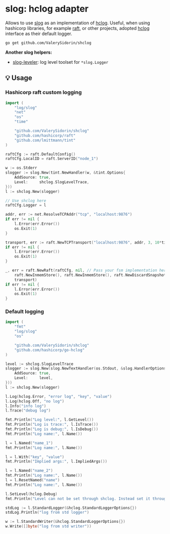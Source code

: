 # slog: hclog adapter

Allows to use [slog](https://pkg.go.dev/log/slog) as an implementation of [hclog](https://github.com/hashicorp/go-hclog). Useful, when using hashicorp libraries, for example [raft](https://github.com/hashicorp/raft), or other projects, adopted [hclog](https://github.com/hashicorp/go-hclog) interface as their default logger.

```
go get github.com/ValerySidorin/shclog
```

**Another slog helpers:**
- [slog-leveler](https://github.com/ValerySidorin/slog-leveler): log level toolset for `*slog.Logger`

## 💡 Usage

### Hashicorp raft custom logging

```go
import (
	"log/slog"
	"net"
	"os"
	"time"

	"github.com/ValerySidorin/shclog"
	"github.com/hashicorp/raft"
	"github.com/lmittmann/tint"
)

raftCfg := raft.DefaultConfig()
raftCfg.LocalID = raft.ServerID("node_1")

w := os.Stderr
slogger := slog.New(tint.NewHandler(w, &tint.Options{
	AddSource: true,
	Level:     shclog.SlogLevelTrace,
}))
l := shclog.New(slogger)

// Use shclog here
raftCfg.Logger = l

addr, err := net.ResolveTCPAddr("tcp", "localhost:9876")
if err != nil {
	l.Error(err.Error())
	os.Exit(1)
}

transport, err := raft.NewTCPTransport("localhost:9876", addr, 3, 10*time.Second, os.Stderr)
if err != nil {
	l.Error(err.Error())
	os.Exit(1)
}

_, err = raft.NewRaft(raftCfg, nil, // Pass your fsm implementation here
	raft.NewInmemStore(), raft.NewInmemStore(), raft.NewDiscardSnapshotStore(),
	transport)
if err != nil {
	l.Error(err.Error())
	os.Exit(1)
}
```

### Default logging

```go
import (
	"fmt"
	"log/slog"
	"os"

	"github.com/ValerySidorin/shclog"
	"github.com/hashicorp/go-hclog"
)

level := shclog.SlogLevelTrace
slogger := slog.New(slog.NewTextHandler(os.Stdout, &slog.HandlerOptions{
	AddSource: true,
	Level:     level,
}))
l := shclog.New(slogger)

l.Log(hclog.Error, "error log", "key", "value")
l.Log(hclog.Off, "no log")
l.Info("info log")
l.Trace("debug log")

fmt.Println("Log level:", l.GetLevel())
fmt.Println("Log is trace:", l.IsTrace())
fmt.Println("Log is debug:", l.IsDebug())
fmt.Println("Log name:", l.Name())

l = l.Named("name_1")
fmt.Println("Log name:", l.Name())

l = l.With("key", "value")
fmt.Println("Implied args:", l.ImpliedArgs())

l = l.Named("name_2")
fmt.Println("Log name:", l.Name())
l = l.ResetNamed("name")
fmt.Println("Log name:", l.Name())

l.SetLevel(hclog.Debug)
fmt.Println("Level can not be set through shclog. Instead set it through slog handler. Log level:", l.GetLevel())

stdLog := l.StandardLogger(&hclog.StandardLoggerOptions{})
stdLog.Println("log from std logger")

w := l.StandardWriter(&hclog.StandardLoggerOptions{})
w.Write([]byte("log from std writer"))

```